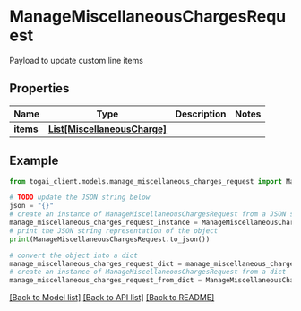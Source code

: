 # ManageMiscellaneousChargesRequest

Payload to update custom line items

## Properties

Name | Type | Description | Notes
------------ | ------------- | ------------- | -------------
**items** | [**List[MiscellaneousCharge]**](MiscellaneousCharge.md) |  | 

## Example

```python
from togai_client.models.manage_miscellaneous_charges_request import ManageMiscellaneousChargesRequest

# TODO update the JSON string below
json = "{}"
# create an instance of ManageMiscellaneousChargesRequest from a JSON string
manage_miscellaneous_charges_request_instance = ManageMiscellaneousChargesRequest.from_json(json)
# print the JSON string representation of the object
print(ManageMiscellaneousChargesRequest.to_json())

# convert the object into a dict
manage_miscellaneous_charges_request_dict = manage_miscellaneous_charges_request_instance.to_dict()
# create an instance of ManageMiscellaneousChargesRequest from a dict
manage_miscellaneous_charges_request_from_dict = ManageMiscellaneousChargesRequest.from_dict(manage_miscellaneous_charges_request_dict)
```
[[Back to Model list]](../README.md#documentation-for-models) [[Back to API list]](../README.md#documentation-for-api-endpoints) [[Back to README]](../README.md)


